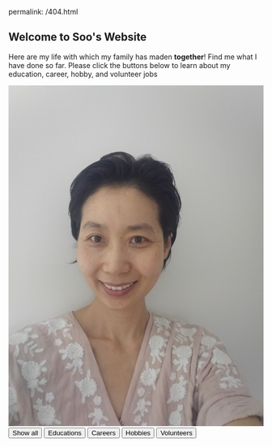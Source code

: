 permalink: /404.html
<!DOCTYPE html>
<html>
<style>
.filterDiv {
  float: left;
  background-color: #2196F3;
  color: #ffffff;
  width: 100px;
  line-height: 100px;
  text-align: center;
  margin: 2px;
  display: none; /* Hidden by default */
}

/* The "show" class is added to the filtered elements */
.show {
  display: block;
}

/* Style the buttons */
.btn {
  border: none;
  outline: none;
  padding: 12px 16px;
  background-color: #f1f1f1;
  cursor: pointer;
}

/* Add a light grey background on mouse-over */
.btn:hover {
  background-color: #ddd;
}

/* Add a dark background to the active button */
.btn.active {
  background-color: #666;
  color: white;
}
</style>
<head>
  <title>Index Page</title>
</head>
<body>

<h2>Welcome to Soo's Website</h2>
 <p> Here are my life with which my family has maden <strong>together</strong>! Find me what I have done so far. Please click the buttons below to learn about my education, career, hobby, and volunteer jobs</p> 
 <img src="Photo.jpg/" alt="My Photo">
<div id="myBtnContainer">
  <button class="btn active" onclick="filterSelection('all')"> Show all</button>
  <button class="btn" onclick="filterSelection('Educations')"> Educations</button>
  <button class="btn" onclick="filterSelection('Careers')">Careers</button>
  <button class="btn" onclick="filterSelection('Hobbies')">Hobbies</button>
  <button class="btn" onclick="filterSelection('Volunteer')"> Volunteers</button>
</div>

<div class="container">
  <div class="filterDiv Educataions Careers">LDT</div>
  <div class="filterDiv Volunteers">BCH</div>
  <div class="filterDiv Educations">Coursera</div>
  <div class="filterDiv Hobbies">Hiking</div>
  <div class="filterDiv Educations Careers Hobbies Volunteers">Coding</div>
  <div class="filterDiv Careers">Instructor</div>
  <div class="filterDiv Educations Careers">UH</div>
  <div class="filterDiv Careers">ICC</div>
  <div class="filterDiv Careers Volunteers">Design</div>
  <div class="filterDiv Volunteers">KLF</div>
  </div>

<script>
filterSelection("all")
function filterSelection(c) {
  var x, i;
  x = document.getElementsByClassName("filterDiv");
  if (c == "all") c = "";
  for (i = 0; i < x.length; i++) {
    w3RemoveClass(x[i], "show");
    if (x[i].className.indexOf(c) > -1) w3AddClass(x[i], "show");
  }
}

function w3AddClass(element, name) {
  var i, arr1, arr2;
  arr1 = element.className.split(" ");
  arr2 = name.split(" ");
  for (i = 0; i < arr2.length; i++) {
    if (arr1.indexOf(arr2[i]) == -1) {element.className += " " + arr2[i];}
  }
}

function w3RemoveClass(element, name) {
  var i, arr1, arr2;
  arr1 = element.className.split(" ");
  arr2 = name.split(" ");
  for (i = 0; i < arr2.length; i++) {
    while (arr1.indexOf(arr2[i]) > -1) {
      arr1.splice(arr1.indexOf(arr2[i]), 1);     
    }
  }
  element.className = arr1.join(" ");
}

// Add active class to the current button (highlight it)
var btnContainer = document.getElementById("myBtnContainer");
var btns = btnContainer.getElementsByClassName("btn");
for (var i = 0; i < btns.length; i++) {
  btns[i].addEventListener("click", function(){
    var current = document.getElementsByClassName("active");
    current[0].className = current[0].className.replace(" active", "");
    this.className += " active";
  });
}
</script>

</body>
</html>

